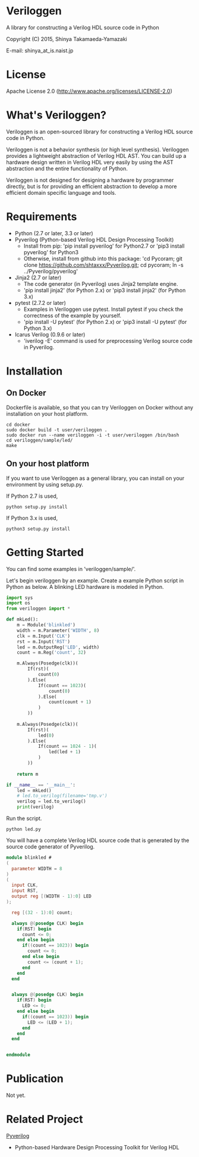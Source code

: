 Veriloggen
==============================

A library for constructing a Verilog HDL source code in Python

Copyright (C) 2015, Shinya Takamaeda-Yamazaki

E-mail: shinya\_at\_is.naist.jp


License
==============================

Apache License 2.0
(http://www.apache.org/licenses/LICENSE-2.0)


What's Veriloggen?
==============================

Veriloggen is an open-sourced library for constructing a Verilog HDL source code in Python.

Veriloggen is not a behavior synthesis (or high level synthesis). Veriloggen provides a lightweight abstraction of Verilog HDL AST. You can build up a hardware design written in Verilog HDL very easily by using the AST abstraction and the entire functionality of Python.
 
Veriloggen is not designed for designing a hardware by programmer directly, but is for providing an efficient abstraction to develop a more efficient domain specific language and tools.


Requirements
==============================

* Python (2.7 or later, 3.3 or later)
* Pyverilog (Python-based Verilog HDL Design Processing Toolkit)
    - Install from pip: 'pip install pyverilog' for Python2.7 or 'pip3 install pyverilog' for Python3
    - Otherwise, install from github into this package: 'cd Pycoram; git clone https://github.com/shtaxxx/Pyverilog.git; cd pycoram; ln -s ../Pyverilog/pyverilog'
* Jinja2 (2.7 or later)
   - The code generator (in Pyverilog) uses Jinja2 template engine.
   - 'pip install jinja2' (for Python 2.x) or 'pip3 install jinja2' (for Python 3.x)
* pytest (2.7.2 or later)
   - Examples in Veriloggen use pytest. Install pytest if you check the correctness of the example by yourself.
   - 'pip install -U pytest' (for Python 2.x) or 'pip3 install -U pytest' (for Python 3.x)
* Icarus Verilog (0.9.6 or later)
    - 'iverilog -E' command is used for preprocessing Verilog source code in Pyverilog.


Installation
==============================

On Docker
------------------------------

Dockerfile is available, so that you can try Veriloggen on Docker without any installation on your host platform.

```
cd docker
sudo docker build -t user/veriloggen .
sudo docker run --name veriloggen -i -t user/veriloggen /bin/bash
cd veriloggen/sample/led/
make
```

On your host platform
------------------------------

If you want to use Veriloggen as a general library, you can install on your environment by using setup.py.

If Python 2.7 is used,

    python setup.py install

If Python 3.x is used,

    python3 setup.py install


Getting Started
==============================

You can find some examples in 'veriloggen/sample/'.

Let's begin veriloggen by an example. Create a example Python script in Python as below. A blinking LED hardware is modeled in Python.

```python
import sys
import os
from veriloggen import *

def mkLed():
    m = Module('blinkled')
    width = m.Parameter('WIDTH', 8)
    clk = m.Input('CLK')
    rst = m.Input('RST')
    led = m.OutputReg('LED', width)
    count = m.Reg('count', 32)

    m.Always(Posedge(clk))(
        If(rst)(
            count(0)
        ).Else(
            If(count == 1023)(
                count(0)
            ).Else(
                count(count + 1)
            )
        ))
    
    m.Always(Posedge(clk))(
        If(rst)(
            led(0)
        ).Else(
            If(count == 1024 - 1)(
                led(led + 1)
            )
        ))
    
    return m

if __name__ == '__main__':
    led = mkLed()
    # led.to_verilog(filename='tmp.v')
    verilog = led.to_verilog()
    print(verilog)
```

Run the script.

```
python led.py
```

You will have a complete Verilog HDL source code that is generated by the source code generator of Pyverilog.

```verilog
module blinkled #
(
  parameter WIDTH = 8
)
(
  input CLK,
  input RST,
  output reg [(WIDTH - 1):0] LED
);

  reg [(32 - 1):0] count;

  always @(posedge CLK) begin
    if(RST) begin
      count <= 0;
    end else begin
      if((count == 1023)) begin
        count <= 0;
      end else begin
        count <= (count + 1);
      end
    end
  end


  always @(posedge CLK) begin
    if(RST) begin
      LED <= 0;
    end else begin
      if((count == 1023)) begin
        LED <= (LED + 1);
      end 
    end
  end


endmodule
```


Publication
==============================

Not yet.


Related Project
==============================

[Pyverilog](https://github.com/Pyverilog/Pyverilog)
- Python-based Hardware Design Processing Toolkit for Verilog HDL
